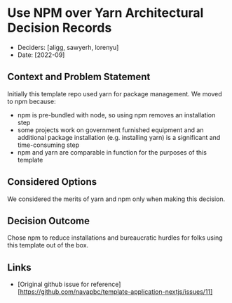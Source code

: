 # Use NPM over Yarn Architectural Decision Records

* Deciders: [aligg, sawyerh, lorenyu]
* Date: [2022-09]


## Context and Problem Statement
Initially this template repo used yarn for package management. We moved to npm because: 
* npm is pre-bundled with node, so using npm removes an installation step
* some projects work on government furnished equipment and an additional package installation (e.g. installing yarn) is a significant and time-consuming step 
* npm and yarn are comparable in function for the purposes of this template


## Considered Options
We considered the merits of yarn and npm only when making this decision. 

## Decision Outcome
Chose npm to reduce installations and bureaucratic hurdles for folks using this template out of the box. 

## Links
* [Original github issue for reference] [https://github.com/navapbc/template-application-nextjs/issues/11]